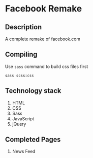# Facebook Remake

## Description

A complete remake of facebook.com

## Compiling
Use `sass` command to build css files first 

`sass scss:css`

## Technology stack

1. HTML
2. CSS
3. Sass
4. JavaScript
5. jQuery

## Completed Pages
1. News Feed